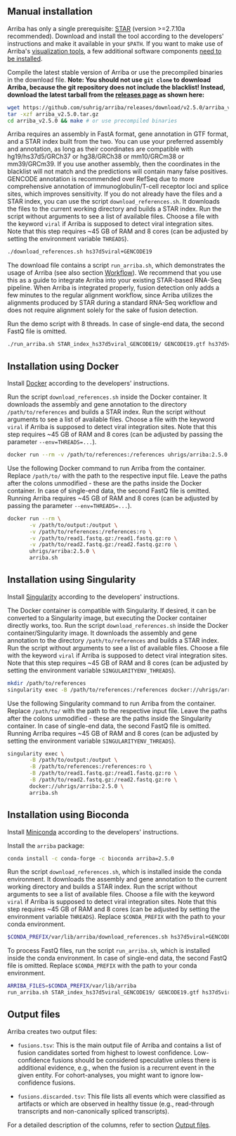 Manual installation
-------------------

Arriba has only a single prerequisite: [STAR](https://github.com/alexdobin/STAR) (version >=2.7.10a recommended). Download and install the tool according to the developers' instructions and make it available in your `$PATH`. If you want to make use of Arriba's [visualization tools](06-Visualization), a few additional software components [need to be installed](06-Visualization#publication-quality-figures).

Compile the latest stable version of Arriba or use the precompiled binaries in the download file. **Note: You should not use `git clone` to download Arriba, because the git repository does not include the blacklist! Instead, download the latest tarball from the [releases page](https://github.com/suhrig/arriba/releases/) as shown here:**

```bash
wget https://github.com/suhrig/arriba/releases/download/v2.5.0/arriba_v2.5.0.tar.gz
tar -xzf arriba_v2.5.0.tar.gz
cd arriba_v2.5.0 && make # or use precompiled binaries
```

Arriba requires an assembly in FastA format, gene annotation in GTF format, and a STAR index built from the two. You can use your preferred assembly and annotation, as long as their coordinates are compatible with hg19/hs37d5/GRCh37 or hg38/GRCh38 or mm10/GRCm38 or mm39/GRCm39. If you use another assembly, then the coordinates in the blacklist will not match and the predictions will contain many false positives. GENCODE annotation is recommended over RefSeq due to more comprehensive annotation of immunoglobulin/T-cell receptor loci and splice sites, which improves sensitivity. If you do not already have the files and a STAR index, you can use the script `download_references.sh`. It downloads the files to the current working directory and builds a STAR index. Run the script without arguments to see a list of available files. Choose a file with the keyword `viral` if Arriba is supposed to detect viral integration sites. Note that this step requires ~45 GB of RAM and 8 cores (can be adjusted by setting the environment variable `THREADS`).

```bash
./download_references.sh hs37d5viral+GENCODE19
```

The download file contains a script `run_arriba.sh`, which demonstrates the usage of Arriba (see also section [Workflow](03-Workflow#demo-script)). We recommend that you use this as a guide to integrate Arriba into your existing STAR-based RNA-Seq pipeline. When Arriba is integrated properly, fusion detection only adds a few minutes to the regular alignment workflow, since Arriba utilizes the alignments produced by STAR during a standard RNA-Seq workflow and does not require alignment solely for the sake of fusion detection.

Run the demo script with 8 threads. In case of single-end data, the second FastQ file is omitted.

```bash
./run_arriba.sh STAR_index_hs37d5viral_GENCODE19/ GENCODE19.gtf hs37d5viral.fa database/blacklist_hg19_hs37d5_GRCh37_v2.5.0.tsv.gz database/known_fusions_hg19_hs37d5_GRCh37_v2.5.0.tsv.gz database/protein_domains_hg19_hs37d5_GRCh37_v2.5.0.gff3 8 test/read1.fastq.gz test/read2.fastq.gz
```

Installation using Docker
-------------------------

Install [Docker](https://www.docker.com/) according to the developers' instructions.

Run the script `download_references.sh` inside the Docker container. It downloads the assembly and gene annotation to the directory `/path/to/references` and builds a STAR index. Run the script without arguments to see a list of available files. Choose a file with the keyword `viral` if Arriba is supposed to detect viral integration sites. Note that this step requires ~45 GB of RAM and 8 cores (can be adjusted by passing the parameter `--env=THREADS=...`).

```bash
docker run --rm -v /path/to/references:/references uhrigs/arriba:2.5.0 download_references.sh hs37d5viral+GENCODE19
```

Use the following Docker command to run Arriba from the container. Replace `/path/to/` with the path to the respective input file. Leave the paths after the colons unmodified - these are the paths inside the Docker container. In case of single-end data, the second FastQ file is omitted. Running Arriba requires ~45 GB of RAM and 8 cores (can be adjusted by passing the parameter `--env=THREADS=...`).

```bash
docker run --rm \
       -v /path/to/output:/output \
       -v /path/to/references:/references:ro \
       -v /path/to/read1.fastq.gz:/read1.fastq.gz:ro \
       -v /path/to/read2.fastq.gz:/read2.fastq.gz:ro \
       uhrigs/arriba:2.5.0 \
       arriba.sh
```

Installation using Singularity
------------------------------

Install [Singularity](https://www.sylabs.io/) according to the developers' instructions.

The Docker container is compatible with Singularity. If desired, it can be converted to a Singularity image, but executing the Docker container directly works, too. Run the script `download_references.sh` inside the Docker container/Singularity image. It downloads the assembly and gene annotation to the directory `/path/to/references` and builds a STAR index. Run the script without arguments to see a list of available files. Choose a file with the keyword `viral` if Arriba is supposed to detect viral integration sites. Note that this step requires ~45 GB of RAM and 8 cores (can be adjusted by setting the environment variable `SINGULARITYENV_THREADS`).

```bash
mkdir /path/to/references
singularity exec -B /path/to/references:/references docker://uhrigs/arriba:2.5.0 download_references.sh hs37d5viral+GENCODE19
```

Use the following Singularity command to run Arriba from the container. Replace `/path/to/` with the path to the respective input file. Leave the paths after the colons unmodified - these are the paths inside the Singularity container. In case of single-end data, the second FastQ file is omitted. Running Arriba requires ~45 GB of RAM and 8 cores (can be adjusted by setting the environment variable `SINGULARITYENV_THREADS`).

```bash
singularity exec \
       -B /path/to/output:/output \
       -B /path/to/references:/references:ro \
       -B /path/to/read1.fastq.gz:/read1.fastq.gz:ro \
       -B /path/to/read2.fastq.gz:/read2.fastq.gz:ro \
       docker://uhrigs/arriba:2.5.0 \
       arriba.sh
```

Installation using Bioconda
---------------------------

Install [Miniconda](https://conda.io/) according to the developers' instructions.

Install the `arriba` package:

```bash
conda install -c conda-forge -c bioconda arriba=2.5.0
```

Run the script `download_references.sh`, which is installed inside the conda environment. It downloads the assembly and gene annotation to the current working directory and builds a STAR index. Run the script without arguments to see a list of available files. Choose a file with the keyword `viral` if Arriba is supposed to detect viral integration sites. Note that this step requires ~45 GB of RAM and 8 cores (can be adjusted by setting the environment variable `THREADS`). Replace `$CONDA_PREFIX` with the path to your conda environment.

```bash
$CONDA_PREFIX/var/lib/arriba/download_references.sh hs37d5viral+GENCODE19
```

To process FastQ files, run the script `run_arriba.sh`, which is installed inside the conda environment. In case of single-end data, the second FastQ file is omitted. Replace `$CONDA_PREFIX` with the path to your conda environment.

```bash
ARRIBA_FILES=$CONDA_PREFIX/var/lib/arriba
run_arriba.sh STAR_index_hs37d5viral_GENCODE19/ GENCODE19.gtf hs37d5viral.fa $ARRIBA_FILES/blacklist_hg19_hs37d5_GRCh37_v2.5.0.tsv.gz $ARRIBA_FILES/known_fusions_hg19_hs37d5_GRCh37_v2.5.0.tsv.gz $ARRIBA_FILES/protein_domains_hg19_hs37d5_GRCh37_v2.5.0.gff3 8 $ARRIBA_FILES/read1.fastq.gz $ARRIBA_FILES/read2.fastq.gz
```

Output files
------------

Arriba creates two output files:

- `fusions.tsv`: This is the main output file of Arriba and contains a list of fusion candidates sorted from highest to lowest confidence. Low-confidence fusions should be considered speculative unless there is additional evidence, e.g., when the fusion is a recurrent event in the given entity. For cohort-analyses, you might want to ignore low-confidence fusions.

- `fusions.discarded.tsv`: This file lists all events which were classified as artifacts or which are observed in healthy tissue (e.g., read-through transcripts and non-canonically spliced transcripts).

For a detailed description of the columns, refer to section [Output files](05-Output-files).
